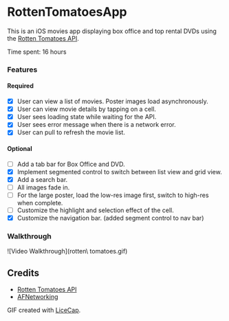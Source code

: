 # RottenTomatoesApp
This is an iOS movies app displaying box office and top rental DVDs using the [Rotten Tomatoes API](http://developer.rottentomatoes.com/docs/read/JSON).

Time spent: 16 hours

### Features

#### Required

- [x] User can view a list of movies. Poster images load asynchronously.
- [x] User can view movie details by tapping on a cell.
- [x] User sees loading state while waiting for the API.
- [x] User sees error message when there is a network error.
- [x] User can pull to refresh the movie list.

#### Optional

- [ ] Add a tab bar for Box Office and DVD.
- [x] Implement segmented control to switch between list view and grid view.
- [x] Add a search bar.
- [ ] All images fade in.
- [ ] For the large poster, load the low-res image first, switch to high-res when complete.
- [ ] Customize the highlight and selection effect of the cell.
- [x] Customize the navigation bar. (added segment control to nav bar)

### Walkthrough
![Video Walkthrough](rotten\ tomatoes.gif)

Credits
---------
* [Rotten Tomatoes API](http://developer.rottentomatoes.com/docs/read/JSON)
* [AFNetworking](https://github.com/AFNetworking/AFNetworking)

 GIF created with [LiceCap](http://www.cockos.com/licecap/).
